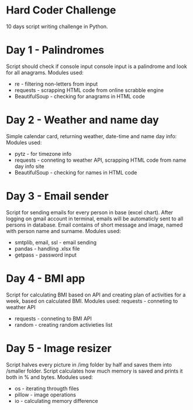# Hard Coder Challenge

10 days script writing challenge in Python.

# Day 1 - Palindromes

Script should check if console input console input is a palindrome and look for all anagrams. 
Modules used:
  - re - filtering non-letters from input
  - requests - scrapping HTML code from online scrabble engine
  - BeautifulSoup - checking for anagrams in HTML code

# Day 2 - Weather and name day

Simple calendar card, returning weather, date-time and name day info:
Modules used:
  - pytz - for timezone info
  - requests - conneting to weather API, scrapping HTML code from name day info site
  - BeautifulSoup - checking for names in HTML code
  
 # Day 3 - Email sender
 
Script for sending emails for every person in base (excel chart). After logging on gmail account in terminal, emails will be automaticly sent to all persons in database. Email contains of short message and image, named with person name and surname.
Modules used:
  - smtplib, email, ssl - email sending
  - pandas - handling .xlsx file
  - getpass - password input

# Day 4 - BMI app

Script for calculating BMI based on API and creating plan of activities for a week, based on calculated BMI.
Modules used: requests - conneting to weather API
  -  requests - conneting to BMI API
  -  random - creating random activieties list

# Day 5 - Image resizer
Script halves every picture in /img folder by half and saves them into /smaller folder. Script calculates how much memory is saved and prints it both in % and bytes.
Modules used:
  - os - iterating througth files
  - pillow - image operations
  - io - calculating memory difference
